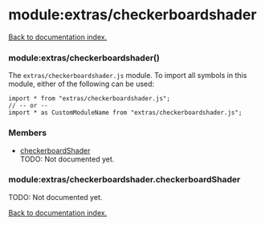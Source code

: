 # module:extras/checkerboardshader

[Back to documentation index.](index.md)

<a name='extras_checkerboardshader'></a>
### module:extras/checkerboardshader()

The <code>extras/checkerboardshader.js</code> module.
To import all symbols in this module, either of the following can be used:

    import * from "extras/checkerboardshader.js";
    // -- or --
    import * as CustomModuleName from "extras/checkerboardshader.js";

### Members

* [checkerboardShader](#extras_checkerboardshader.checkerboardShader)<br>TODO: Not documented yet.

<a name='extras_checkerboardshader.checkerboardShader'></a>
### module:extras/checkerboardshader.checkerboardShader

TODO: Not documented yet.

[Back to documentation index.](index.md)
